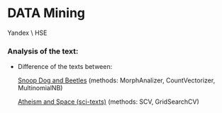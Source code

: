 # DATA Mining
Yandex \ HSE



### Analysis of the text:
* Difference of the texts between:
     
     [Snoop Dog and Beetles](https://github.com/vasilevskyvitaly/datamining/blob/master/Analisys%20of%20the%20text/Snoop%20Dog%20vs%20Beatles/naive_bayes.MultinomialNB.ipynb) (methods: MorphAnalizer, CountVectorizer, MultinomialNB)
     
     [Atheism and Space (sci-texts)](https://github.com/vasilevskyvitaly/datamining/blob/master/Analisys%20of%20the%20text/Space%20VS%20Atheism/SVC%2C%20TfidfVectorizer%2C%20GridSearchCV.ipynb) (methods: SCV, GridSearchCV)
